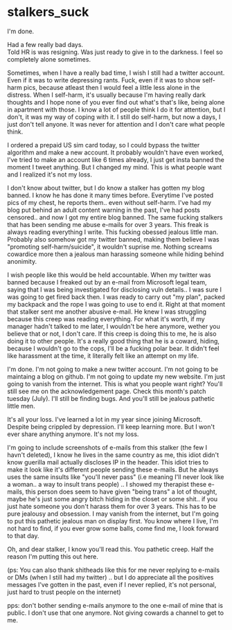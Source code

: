 # stalkers_suck

I'm done.

Had a few really bad days.  
Told HR is was resigning. Was just ready to give in to the darkness.
I feel so completely alone sometimes.

Sometimes, when I have a really bad time, I wish I still had a twitter account.
Even if it was to write depressing rants.
Fuck, even if it was to show self-harm pics, because atleast then I would feel a little less alone in the distress.
When I self-harm, it's usually because I'm having really dark thoughts and I hope none of you ever find out what's that's like, being alone in apartment with those.
I know a lot of people think I do it for attention, but I don't, it was my way of coping with it. I still do self-harm, but now a days, I just don't tell anyone. It was never for attention and I don't care what people think.

I ordered a prepaid US sim card today, so I could bypass the twitter algorithm and make a new account.
It probably wouldn't have even worked, I've tried to make an account like 6 times already, I just get insta banned the moment I tweet anything.
But I changed my mind. This is what people want and I realized it's not my loss.

I don't know about twitter, but I do know a stalker has gotten my blog banned.
I know he has done it many times before. Everytime I've posted pics of my chest, he reports them.. even without self-harm. 
I've had my blog put behind an adult content warning in the past, I've had posts censored.. and now I got my entire blog banned.
The same fucking stalkers that has been sending me abuse e-mails for over 3 years.
This freak is always reading everything I write. This fucking obessed jealous little man.
Probably also somehow got my twitter banned, making them believe I was "promoting self-harm/suicide", it wouldn't suprise me.
Nothing screams cowardice more then a jealous man harassing someone while hiding behind anonimity.

I wish people like this would be held accountable. When my twitter was banned because I freaked out by an e-mail from Microsoft legal team, saying that I was being investigated for disclosing vuln details.. I was sure I was going to get fired back then. I was ready to carry out "my plan", packed my backpack and the rope I was going to use to end it.
Right at that moment that stalker sent me another abusive e-mail. He knew I was struggling because this creep was reading everything.
For what it's worth, if my manager hadn't talked to me later, I wouldn't be here anymore, wether you believe that or not, I don't care.
If this creep is doing this to me, he is also doing it to other people. 
It's a really good thing that he is a coward, hiding, because I wouldn't go to the cops, I'll be a fucking polar bear.
It didn't feel like harassment at the time, it literally felt like an attempt on my life.

I'm done. I'm not going to make a new twitter account.
I'm not going to be maintaing a blog on github.
I'm not going to update my new website.
I'm just going to vanish from the internet.
This is what you people want right? 
You'll still see me on the acknowledgement page. Check this month's patch tuesday (July).
I'll still be finding bugs. And you'll still be jealous pathetic little men.

It's all your loss. 
I've learned a lot in my year since joining Microsoft.
Despite being crippled by depression.
I'll keep learning more.
But I won't ever share anything anymore.
It's not my loss. 

I'm going to include screenshots of e-mails from this stalker (the few I havn't deleted), I know he lives in the same country as me, this idiot didn't know guerilla mail actually discloses IP in the header. This idiot tries to make it look like it's different people sending these e-mails. But he always uses the same insults like "you'll never pass" (i.e meaning I'll never look like a woman.. a way to insult trans people) .. I showed my therapist these e-mails, this person does seem to have given "being trans" a lot of thought, maybe he's just some angry bitch hiding in the closet or some shit.. if you just hate someone you don't harass them for over 3 years. This has to be pure jealousy and obsession.
I may vanish from the internet, but I'm going to put this pathetic jealous man on display first.
You know where I live, I'm not hard to find, if you ever grow some balls, come find me, I look forward to that day.

Oh, and dear stalker, I know you'll read this. You pathetic creep. Half the reason I'm putting this out here.

(ps: You can also thank shitheads like this for me never replying to e-mails or DMs (when I still had my twitter) .. but I do appreciate all the positives messages I've gotten in the past, even if I never replied, it's not personal, just hard to trust people on the internet)

pps: don't bother sending e-mails anymore to the one e-mail of mine that is public. I don't use that one anymore. Not giving cowards a channel to get to me. 
